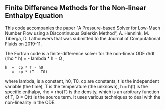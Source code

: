 ## Finite Difference Methods for the Non-linear Enthalpy Equation

This code accompanies the paper
    "A Pressure-based Solver for Low-Mach Number Flow using a Discontinuous Galerkin Method", A. Hennink, M. Tiberga, D. Lathouwers
that was submitted to the Journal of Computational Fluids on 2019-11.

The Fortran code is a finite-difference solver for the non-linear ODE
    d/dt (rho * h)  =  - lambda * h + Q ,

    h  =  cp * T - h0
       =  cp * (T - T0)
where 
    lambda,         is a constant,
    h0, T0, cp      are constants,
    t               is the independent variable (the time),
    T               is the temperature (the unknown),
    h = h(t)        is the specific enthalpy,
    rho = rho(T)    is the density, which is an arbitrary function of T,
    Q = Q(t)        is the source term.
It uses various techniques to deal with the non-linearity in the ODE. 

